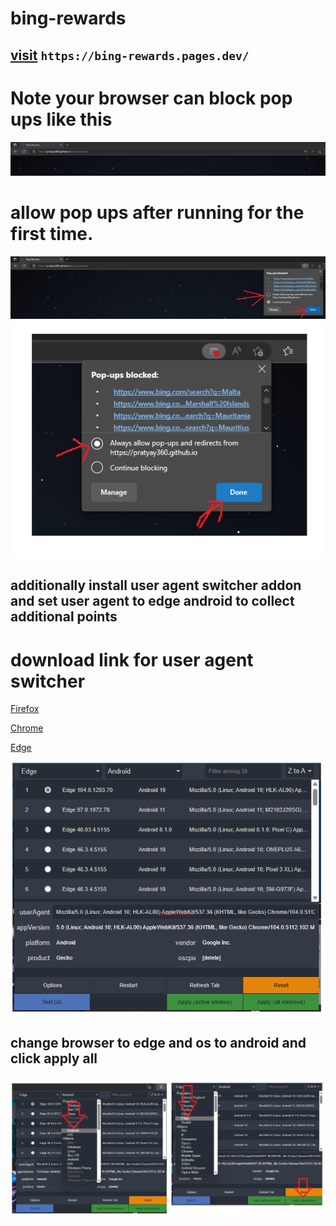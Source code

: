 # bing-rewards

## [visit](https://bing-rewards.pages.dev/) ```https://bing-rewards.pages.dev/```

# Note your browser can block pop ups like this 
<img src="asset/1.png"/>


# allow pop ups after running for the first time.

<img src="asset/2.png"/>
<img src="asset/3.png" width="500"/>

## additionally install user agent switcher addon and set user agent to edge android to collect additional points

# download link for user agent switcher
[Firefox](https://addons.mozilla.org/en-US/firefox/addon/user-agent-string-switcher/)

[Chrome](https://chrome.google.com/webstore/detail/user-agent-switcher-and-m/bhchdcejhohfmigjafbampogmaanbfkg)

[Edge](https://microsoftedge.microsoft.com/addons/detail/useragent-switcher-and-m/cnjkedgepfdpdbnepgmajmmjdjkjnifa)

<img src="asset/4.png" width="500"/>

## change browser to edge and os to android and click apply all

<img src="asset/5.png" width="700"/>
